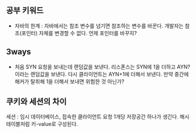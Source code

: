 ## 공부 키워드 
- 자바의 한계 : 자바에서는 참조 변수를 넘기면 참조하는 변수를 바꾼다. 개발자는 참조(포인터) 자체를 변경할 수 없다. 언제 포인터를 바꾸지? 

## 3ways 
- 처음 SYN 요청을 보내는데 랜덤값을 보낸다. 리스폰스는 SYN에 1을 더하고 AYN?이라는 랜덤값을 보낸다. 다시 클라이언트는 AYN+1에 더해서 보낸다. 만약 중간에 해커가 탈취해 1을 더해서 보내면 위험한 것 아닌가? 

## 쿠키와 세션의 차이 
세션 : 임시 데이터베이스, 접속한 클라이언트 요청 1개당 저장공간 하나가 생긴다. 해시테이블처럼 키-value로 구성된다.  
